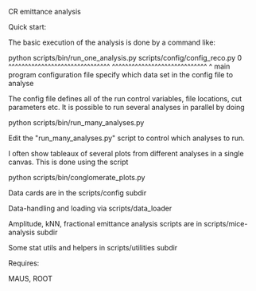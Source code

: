 
CR emittance analysis

Quick start:

The basic execution of the analysis is done by a command like:

python scripts/bin/run_one_analysis.py scripts/config/config_reco.py 0
       ^^^^^^^^^^^^^^^^^^^^^^^^^^^^^^^ ^^^^^^^^^^^^^^^^^^^^^^^^^^^^^ ^
       main program                    configuration file            specify which data set in
                                                                     the config file to analyse

The config file defines all of the run control variables, file locations, cut
parameters etc. It is possible to run several analyses in parallel by doing

python scripts/bin/run_many_analyses.py

Edit the "run_many_analyses.py" script to control which analyses to run. 

I often show tableaux of several plots from different analyses in a single 
canvas. This is done using the script

python scripts/bin/conglomerate_plots.py

Data cards are in the scripts/config subdir

Data-handling and loading via scripts/data_loader

Amplitude, kNN, fractional emittance analysis scripts are in scripts/mice-analysis subdir

Some stat utils and helpers in scripts/utilities subdir


Requires:

MAUS, ROOT

